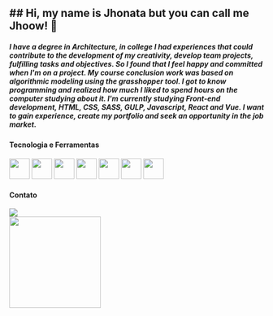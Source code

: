 <h2>## Hi, my name is Jhonata but you can call me Jhoow! 👋</h2>

<h5>I have a degree in Architecture, in college I had experiences that could contribute to the development of my creativity, develop team projects, fulfilling tasks and objectives. So I found that I feel happy and committed when I'm on a project. My course conclusion work was based on algorithmic modeling using the grasshopper tool.
I got to know programming and realized how much I liked to spend hours on the computer studying about it.
I'm currently studying Front-end development, HTML, CSS, SASS, GULP, Javascript, React and Vue. I want to gain experience, create my portfolio and seek an opportunity in the job market.</h5>

<h4>Tecnologia e Ferramentas</h4>
<div>
  <img src="https://cdn.jsdelivr.net/gh/devicons/devicon/icons/html5/html5-original-wordmark.svg" width="40" height="40"/>
  <img src="https://cdn.jsdelivr.net/gh/devicons/devicon/icons/css3/css3-original-wordmark.svg" width="40" height="40"/>
  <img src="https://cdn.jsdelivr.net/gh/devicons/devicon/icons/sass/sass-original.svg" width="40" height="40"/>
  <img src="https://cdn.jsdelivr.net/gh/devicons/devicon/icons/gulp/gulp-plain.svg" width="40" height="40"/>
  <img src="https://cdn.jsdelivr.net/gh/devicons/devicon/icons/javascript/javascript-original.svg" width="40" height="40"/>
  <img src="https://cdn.jsdelivr.net/gh/devicons/devicon/icons/react/react-original.svg" width="40" height="40"/>
  <img src="https://cdn.jsdelivr.net/gh/devicons/devicon/icons/vuejs/vuejs-original.svg" width="40" height="40"/>
 </div>

 <h4>Contato</h4>
  <a href="https://www.linkedin.com/in/jhoownogueira" target="_blank"><img src="https://img.shields.io/badge/-LinkedIn-%230077B5?style=for-the-badge&logo=linkedin&logoColor=white" target="_blank"></a>

  
<div>
<a href="https://github.com/jhoownogueira">
<img height="180em" src="https://github-readme-stats.vercel.app/api/top-langs/?username=jhoownogueira&layout=compact&langs_count=7&theme=dracula"/>
</div>
